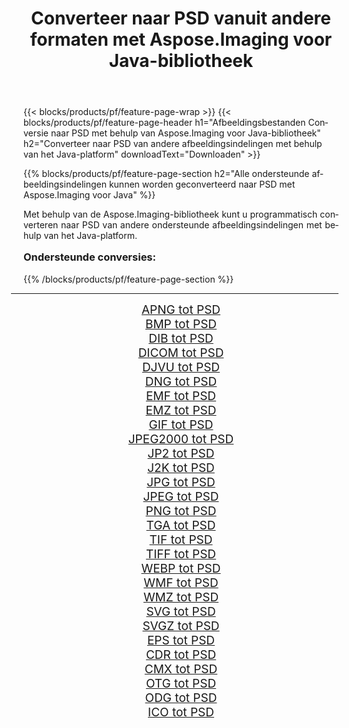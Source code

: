 ﻿---
title: Converteer naar PSD vanuit andere formaten met Aspose.Imaging voor Java-bibliotheek 
weight: 3920
url: /nl/java/conversion/to/psd/ 
lang: nl
langdirlevel: 2
locales: zh-hans,ja,it,ru,de,es,fr,nl,id,lt,pl,pt,vi,tr,ko,zh-hant,ar,hi,th,sv,cs,uk,he
description: Met Aspose.Imaging kunt u met Java converteren naar PSD vanuit andere formaten
---

{{< blocks/products/pf/feature-page-wrap >}}
{{< blocks/products/pf/feature-page-header h1="Afbeeldingsbestanden Conversie naar PSD met behulp van Aspose.Imaging voor Java-bibliotheek" h2="Converteer naar PSD van andere afbeeldingsindelingen met behulp van het Java-platform" downloadText="Downloaden" >}}


{{% blocks/products/pf/feature-page-section  h2="Alle ondersteunde afbeeldingsindelingen kunnen worden geconverteerd naar PSD met Aspose.Imaging voor Java" %}}
<p align=justify>Met behulp van de Aspose.Imaging-bibliotheek kunt u programmatisch converteren naar PSD van andere ondersteunde afbeeldingsindelingen met behulp van het Java-platform.</p>
<h3 style="margin-top:16px;">
Ondersteunde conversies:
</h3>
{{% /blocks/products/pf/feature-page-section %}}
<div class="container-fluid productfamilypage bg-gray">
    <div class="convertypes bg-gray agp-content section">
        <div class="container">
		<hr style="margin-left:-20px;"/>
		<div class="row other-converters" style="gap: 10px;font-size: 19px;text-align:center;">
		    <div class='col-md-3 other-converter remove-lp remove-rp'><a href="/imaging/nl/java/conversion/apng-to-psd/" style="padding:15px;">APNG tot PSD</a></div>
<div class='col-md-3 other-converter remove-lp remove-rp'><a href="/imaging/nl/java/conversion/bmp-to-psd/" style="padding:15px;">BMP tot PSD</a></div>
<div class='col-md-3 other-converter remove-lp remove-rp'><a href="/imaging/nl/java/conversion/dib-to-psd/" style="padding:15px;">DIB tot PSD</a></div>
<div class='col-md-3 other-converter remove-lp remove-rp'><a href="/imaging/nl/java/conversion/dicom-to-psd/" style="padding:15px;">DICOM tot PSD</a></div>
<div class='col-md-3 other-converter remove-lp remove-rp'><a href="/imaging/nl/java/conversion/djvu-to-psd/" style="padding:15px;">DJVU tot PSD</a></div>
<div class='col-md-3 other-converter remove-lp remove-rp'><a href="/imaging/nl/java/conversion/dng-to-psd/" style="padding:15px;">DNG tot PSD</a></div>
<div class='col-md-3 other-converter remove-lp remove-rp'><a href="/imaging/nl/java/conversion/emf-to-psd/" style="padding:15px;">EMF tot PSD</a></div>
<div class='col-md-3 other-converter remove-lp remove-rp'><a href="/imaging/nl/java/conversion/emz-to-psd/" style="padding:15px;">EMZ tot PSD</a></div>
<div class='col-md-3 other-converter remove-lp remove-rp'><a href="/imaging/nl/java/conversion/gif-to-psd/" style="padding:15px;">GIF tot PSD</a></div>
<div class='col-md-3 other-converter remove-lp remove-rp'><a href="/imaging/nl/java/conversion/jpeg2000-to-psd/" style="padding:15px;">JPEG2000 tot PSD</a></div>
<div class='col-md-3 other-converter remove-lp remove-rp'><a href="/imaging/nl/java/conversion/jp2-to-psd/" style="padding:15px;">JP2 tot PSD</a></div>
<div class='col-md-3 other-converter remove-lp remove-rp'><a href="/imaging/nl/java/conversion/j2k-to-psd/" style="padding:15px;">J2K tot PSD</a></div>
<div class='col-md-3 other-converter remove-lp remove-rp'><a href="/imaging/nl/java/conversion/jpg-to-psd/" style="padding:15px;">JPG tot PSD</a></div>
<div class='col-md-3 other-converter remove-lp remove-rp'><a href="/imaging/nl/java/conversion/jpeg-to-psd/" style="padding:15px;">JPEG tot PSD</a></div>
<div class='col-md-3 other-converter remove-lp remove-rp'><a href="/imaging/nl/java/conversion/png-to-psd/" style="padding:15px;">PNG tot PSD</a></div>
<div class='col-md-3 other-converter remove-lp remove-rp'><a href="/imaging/nl/java/conversion/tga-to-psd/" style="padding:15px;">TGA tot PSD</a></div>
<div class='col-md-3 other-converter remove-lp remove-rp'><a href="/imaging/nl/java/conversion/tif-to-psd/" style="padding:15px;">TIF tot PSD</a></div>
<div class='col-md-3 other-converter remove-lp remove-rp'><a href="/imaging/nl/java/conversion/tiff-to-psd/" style="padding:15px;">TIFF tot PSD</a></div>
<div class='col-md-3 other-converter remove-lp remove-rp'><a href="/imaging/nl/java/conversion/webp-to-psd/" style="padding:15px;">WEBP tot PSD</a></div>
<div class='col-md-3 other-converter remove-lp remove-rp'><a href="/imaging/nl/java/conversion/wmf-to-psd/" style="padding:15px;">WMF tot PSD</a></div>
<div class='col-md-3 other-converter remove-lp remove-rp'><a href="/imaging/nl/java/conversion/wmz-to-psd/" style="padding:15px;">WMZ tot PSD</a></div>
<div class='col-md-3 other-converter remove-lp remove-rp'><a href="/imaging/nl/java/conversion/svg-to-psd/" style="padding:15px;">SVG tot PSD</a></div>
<div class='col-md-3 other-converter remove-lp remove-rp'><a href="/imaging/nl/java/conversion/svgz-to-psd/" style="padding:15px;">SVGZ tot PSD</a></div>
<div class='col-md-3 other-converter remove-lp remove-rp'><a href="/imaging/nl/java/conversion/eps-to-psd/" style="padding:15px;">EPS tot PSD</a></div>
<div class='col-md-3 other-converter remove-lp remove-rp'><a href="/imaging/nl/java/conversion/cdr-to-psd/" style="padding:15px;">CDR tot PSD</a></div>
<div class='col-md-3 other-converter remove-lp remove-rp'><a href="/imaging/nl/java/conversion/cmx-to-psd/" style="padding:15px;">CMX tot PSD</a></div>
<div class='col-md-3 other-converter remove-lp remove-rp'><a href="/imaging/nl/java/conversion/otg-to-psd/" style="padding:15px;">OTG tot PSD</a></div>
<div class='col-md-3 other-converter remove-lp remove-rp'><a href="/imaging/nl/java/conversion/odg-to-psd/" style="padding:15px;">ODG tot PSD</a></div>
<div class='col-md-3 other-converter remove-lp remove-rp'><a href="/imaging/nl/java/conversion/ico-to-psd/" style="padding:15px;">ICO tot PSD</a></div>
                </div>
        </div>
    </div>
</div>
<br/>

